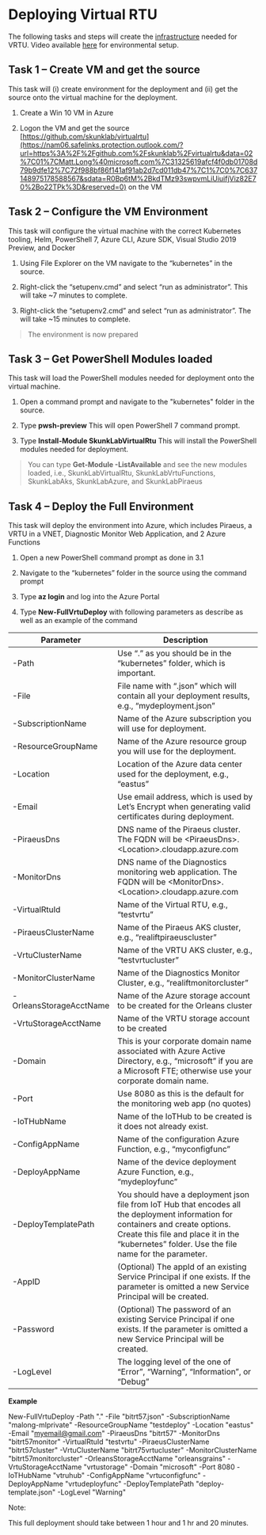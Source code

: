 Deploying Virtual RTU
===


The following tasks and steps will create the [infrastructure](./images/deployment.png) needed for VRTU.
Video available [here](./images/Task1.mp4) for environmental setup.

Task 1 – Create VM and get the source
---

This task will (i) create environment for the deployment and (ii) get the source
onto the virtual machine for the deployment.

1.  Create a Win 10 VM in Azure

2.  Logon the VM and get the source
    [https://github.com/skunklab/virtualrtu](https://nam06.safelinks.protection.outlook.com/?url=https%3A%2F%2Fgithub.com%2Fskunklab%2Fvirtualrtu&data=02%7C01%7CMatt.Long%40microsoft.com%7C31325619afcf4f0db01708d79b9dfe12%7C72f988bf86f141af91ab2d7cd011db47%7C1%7C0%7C637148975178588567&sdata=R0Bp6tM%2BkdTMz93swpvmLiUiuifjViz82E70%2Bo22TPk%3D&reserved=0)
    on the VM

Task 2 – Configure the VM Environment
---

This task will configure the virtual machine with the correct Kubernetes
tooling, Helm, PowerShell 7, Azure CLI, Azure SDK, Visual Studio 2019 Preview,
and Docker

1.  Using File Explorer on the VM navigate to the “kubernetes” in the source.

2.  Right-click the “setupenv.cmd” and select “run as administrator”.  This will
    take \~7 minutes to complete.

3.  Right-click the “setupenv2.cmd” and select “run as administrator”.  The will
    take \~15 minutes to complete.

>   The environment is now prepared

Task 3 – Get PowerShell Modules loaded
---

This task will load the PowerShell modules needed for deployment onto the
virtual machine.

1.  Open a command prompt and navigate to the "kubernetes" folder in the source.
2. Type **pwsh-preview**  This will open PowerShell 7 command prompt.

3.  Type **Install-Module SkunkLabVirtualRtu**  This will install the PowerShell
    modules needed for deployment.

>   You can type **Get-Module -ListAvailable** and see the new modules loaded,
>   i.e., SkunkLabVirtualRtu, SkunkLabVrtuFunctions, SkunkLabAks, SkunkLabAzure,
>   and SkunkLabPiraeus

Task 4 – Deploy the Full Environment
---

This task will deploy the environment into Azure, which includes Piraeus, a VRTU
in a VNET, Diagnostic Monitor Web Application, and 2 Azure Functions

1.  Open a new PowerShell command prompt as done in 3.1

2.  Navigate to the “kubernetes” folder in the source using the command prompt

3.  Type **az login** and log into the Azure Portal 

4.  Type **New-FullVrtuDeploy** with following parameters as describe as well as
    an example of the command

| **Parameter**            | **Description**                                                                                                                                                                                                                     |
|--------------------------|-------------------------------------------------------------------------------------------------------------------------------------------------------------------------------------------------------------------------------------|
| \-Path                   | Use “.” as you should be in the “kubernetes” folder, which is important.                                                                                                                                                            |
| \-File                   | File name with “.json” which will contain all your deployment results, e.g., “mydeployment.json”                                                                                                                                    |
| \-SubscriptionName       | Name of the Azure subscription you will use for deployment.                                                                                                                                                                         |
| \-ResourceGroupName      | Name of the Azure resource group you will use for the deployment.                                                                                                                                                                   |
| \-Location               | Location of the Azure data center used for the deployment, e.g., “eastus”                                                                                                                                                           |
| \-Email                  | Use email address, which is used by Let’s Encrypt when generating valid certificates during deployment.                                                                                                                             |
| \-PiraeusDns             | DNS name of the Piraeus cluster.  The FQDN will be \<PiraeusDns\>.\<Location\>.cloudapp.azure.com                                                                                                                                   |
| \-MonitorDns             | DNS name of the Diagnostics monitoring web application.  The FQDN will be \<MonitorDns\>.\<Location\>.cloudapp.azure.com                                                                                                            |
| \-VirtualRtuId           | Name of the Virtual RTU, e.g., “testvrtu”                                                                                                                                                                                           |
| \-PiraeusClusterName     | Name of the Piraeus AKS cluster, e.g., “realiftpiraeuscluster”                                                                                                                                                                      |
| \-VrtuClusterName        | Name of the VRTU AKS cluster, e.g., “testvrtucluster”                                                                                                                                                                               |
| \-MonitorClusterName     | Name of the Diagnostics Monitor Cluster, e.g., “realiftmonitorcluster”                                                                                                                                                              |
| \-OrleansStorageAcctName | Name of the Azure storage account to be created for the Orleans cluster                                                                                                                                                             |
| \-VrtuStorageAcctName    | Name of the VRTU storage account to be created                                                                                                                                                                                      |
| \-Domain                 | This is your corporate domain name associated with Azure Active Directory, e.g., “microsoft” if you are a Microsoft FTE; otherwise use your corporate domain name.                                                                  |
| \-Port                   | Use 8080 as this is the default for the monitoring web app (no quotes)                                                                                                                                                              |
| \-IoTHubName             | Name of the IoTHub to be created is it does not already exist.                                                                                                                                                                      |
| \-ConfigAppName          | Name of the configuration Azure Function, e.g., “myconfigfunc”                                                                                                                                                                      |
| \-DeployAppName          | Name of the device deployment Azure Function, e.g., “mydeployfunc”                                                                                                                                                                  |
| \-DeployTemplatePath     | You should have a deployment json file from IoT Hub that encodes all the deployment information for containers and create options.  Create this file and place it in the “kubernetes” folder.  Use the file name for the parameter. |
| \-AppID                  | (Optional) The appId of an existing Service Principal if one exists.  If the parameter is omitted a new Service Principal will be created.                                                                                          |
| \-Password               | (Optional) The password of an existing Service Principal if one exists.  If the parameter is omitted a new Service Principal will be created.                                                                                       |
| \-LogLevel               | The logging level of the one of “Error”, “Warning”, “Information”, or “Debug”                                                                                                                                                       |

**Example**

New-FullVrtuDeploy -Path "." -File "bitrt57.json" -SubscriptionName
"malong-mlprivate" -ResourceGroupName "testdeploy" -Location "eastus" -Email
"<myemail@gmail.com>" -PiraeusDns "bitrt57" -MonitorDns "bitrt57monitor"
-VirtualRtuId "testvrtu" -PiraeusClusterName "bitrt57cluster" -VrtuClusterName
"bitrt75vrtucluster" -MonitorClusterName "bitrt57monitorcluster"
-OrleansStorageAcctName "orleansgrains" -VrtuStorageAcctName "vrtustorage"
-Domain "microsoft" -Port 8080 -IoTHubName "vtruhub" -ConfigAppName
"vrtuconfigfunc" -DeployAppName "vrtudeployfunc" -DeployTemplatePath
"deploy-template.json" -LogLevel "Warning"

Note:

This full deployment should take between 1 hour and 1 hr and 20 minutes.

